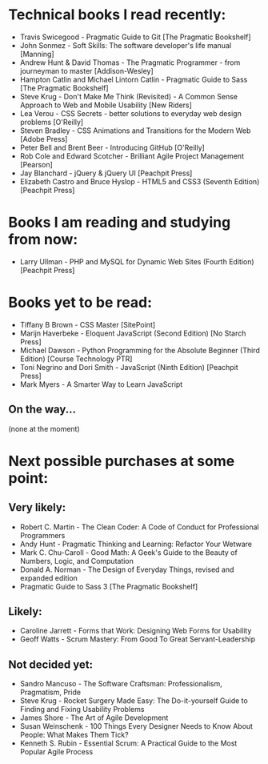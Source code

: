 # Technical books I read recently:

- Travis Swicegood - Pragmatic Guide to Git [The Pragmatic Bookshelf]
- John Sonmez - Soft Skills: The software developer's life manual [Manning]
- Andrew Hunt & David Thomas - The Pragmatic Programmer - from journeyman to master [Addison-Wesley]
- Hampton Catlin and Michael Lintorn Catlin - Pragmatic Guide to Sass [The Pragmatic Bookshelf]
- Steve Krug - Don't Make Me Think (Revisited) - A Common Sense Approach to Web and Mobile Usability [New Riders]
- Lea Verou - CSS Secrets - better solutions to everyday web design problems [O'Reilly]
- Steven Bradley - CSS Animations and Transitions for the Modern Web [Adobe Press]
- Peter Bell and Brent Beer - Introducing GitHub [O'Reilly]
- Rob Cole and Edward Scotcher - Brilliant Agile Project Management [Pearson]
- Jay Blanchard - jQuery & jQuery UI [Peachpit Press]
- Elizabeth Castro and Bruce Hyslop - HTML5 and CSS3 (Seventh Edition) [Peachpit Press]

# Books I am reading and studying from now:

- Larry Ullman - PHP and MySQL for Dynamic Web Sites (Fourth Edition) [Peachpit Press]

# Books yet to be read:

- Tiffany B Brown - CSS Master [SitePoint]
- Marijn Haverbeke - Eloquent JavaScript (Second Edition) [No Starch Press]
- Michael Dawson - Python Programming for the Absolute Beginner (Third Edition) [Course Technology PTR]
- Toni Negrino and Dori Smith - JavaScript (Ninth Edition) [Peachpit Press]
- Mark Myers - A Smarter Way to Learn JavaScript

## On the way...

(none at the moment)

# Next possible purchases at some point:

## Very likely:

- Robert C. Martin - The Clean Coder: A Code of Conduct for Professional Programmers
- Andy Hunt - Pragmatic Thinking and Learning: Refactor Your Wetware
- Mark C. Chu-Caroll - Good Math: A Geek's Guide to the Beauty of Numbers, Logic, and Computation
- Donald A. Norman - The Design of Everyday Things, revised and expanded edition
- Pragmatic Guide to Sass 3 [The Pragmatic Bookshelf]

## Likely:

- Caroline Jarrett - Forms that Work: Designing Web Forms for Usability
- Geoff Watts - Scrum Mastery: From Good To Great Servant-Leadership

## Not decided yet:

- Sandro Mancuso - The Software Craftsman: Professionalism, Pragmatism, Pride
- Steve Krug - Rocket Surgery Made Easy: The Do-it-yourself Guide to Finding and Fixing Usability Problems
- James Shore - The Art of Agile Development
- Susan Weinschenk - 100 Things Every Designer Needs to Know About People: What Makes Them Tick?
- Kenneth S. Rubin - Essential Scrum: A Practical Guide to the Most Popular Agile Process
